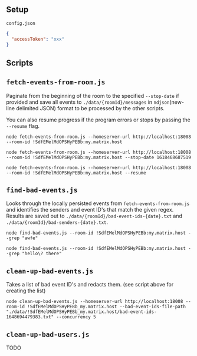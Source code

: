 ## Setup

`config.json`

```json
{
  "accessToken": "xxx"
}
```

## Scripts

## `fetch-events-from-room.js`

Paginate from the beginning of the room to the specified `--stop-date` if provided and save all events to `./data/{roomId}/messages` in `ndjson`(new-line delimited JSON) format to be processed by the other scripts.

You can also resume progress if the program errors or stops by passing the `--resume` flag.

```
node fetch-events-from-room.js --homeserver-url http://localhost:18008 --room-id !SdfEMelMdOPSHyPEBb:my.matrix.host

node fetch-events-from-room.js --homeserver-url http://localhost:18008 --room-id !SdfEMelMdOPSHyPEBb:my.matrix.host --stop-date 1618468687519

node fetch-events-from-room.js --homeserver-url http://localhost:18008 --room-id !SdfEMelMdOPSHyPEBb:my.matrix.host --resume
```

## `find-bad-events.js`

Looks through the locally persisted events from `fetch-events-from-room.js` and identifies the senders and event ID's that match the given regex. Results are saved out to `./data/{roomId}/bad-event-ids-{date}.txt` and `./data/{roomId}/bad-senders-{date}.txt`.

```
node find-bad-events.js --room-id !SdfEMelMdOPSHyPEBb:my.matrix.host --grep "awfe"

node find-bad-events.js --room-id !SdfEMelMdOPSHyPEBb:my.matrix.host --grep "hello\? there"
```

## `clean-up-bad-events.js`

Takes a list of bad event ID's and redacts them. (see script above for creating the list)

```
node clean-up-bad-events.js --homeserver-url http://localhost:18008 --room-id !SdfEMelMdOPSHyPEBb_my.matrix.host --bad-event-ids-file-path "./data/!SdfEMelMdOPSHyPEBb_my.matrix.host/bad-event-ids-1648694479383.txt" --concurrency 5
```

## `clean-up-bad-users.js`

TODO
